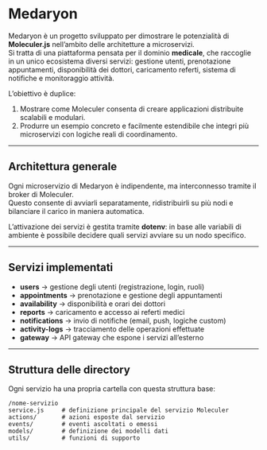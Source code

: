 # Medaryon

Medaryon è un progetto sviluppato per dimostrare le potenzialità di **Moleculer.js** nell’ambito delle architetture a microservizi.  
Si tratta di una piattaforma pensata per il dominio **medicale**, che raccoglie in un unico ecosistema diversi servizi: gestione utenti, prenotazione appuntamenti, disponibilità dei dottori, caricamento referti, sistema di notifiche e monitoraggio attività.

L’obiettivo è duplice:
1. Mostrare come Moleculer consenta di creare applicazioni distribuite scalabili e modulari.
2. Produrre un esempio concreto e facilmente estendibile che integri più microservizi con logiche reali di coordinamento.

---

## Architettura generale

Ogni microservizio di Medaryon è indipendente, ma interconnesso tramite il broker di Moleculer.  
Questo consente di avviarli separatamente, ridistribuirli su più nodi e bilanciare il carico in maniera automatica.

L’attivazione dei servizi è gestita tramite **dotenv**: in base alle variabili di ambiente è possibile decidere quali servizi avviare su un nodo specifico.

---

## Servizi implementati

- **users** → gestione degli utenti (registrazione, login, ruoli)  
- **appointments** → prenotazione e gestione degli appuntamenti  
- **availability** → disponibilità e orari dei dottori  
- **reports** → caricamento e accesso ai referti medici  
- **notifications** → invio di notifiche (email, push, logiche custom)  
- **activity-logs** → tracciamento delle operazioni effettuate  
- **gateway** → API gateway che espone i servizi all’esterno  

---

## Struttura delle directory

Ogni servizio ha una propria cartella con questa struttura base:

```text
/nome-servizio
service.js     # definizione principale del servizio Moleculer
actions/       # azioni esposte dal servizio
events/        # eventi ascoltati o emessi
models/        # definizione dei modelli dati
utils/         # funzioni di supporto
```